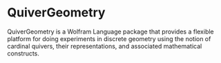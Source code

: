 # QuiverGeometry
QuiverGeometry is a Wolfram Language package that provides a flexible platform for doing experiments in discrete geometry using the notion of cardinal quivers, their representations, and associated mathematical constructs.
